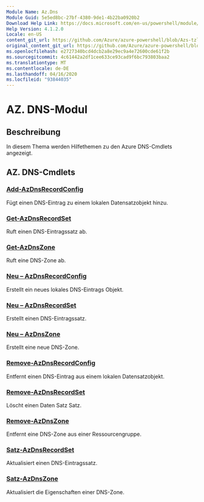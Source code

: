 ```yaml
---
Module Name: Az.Dns
Module Guid: 5e5ed8bc-27bf-4380-9de1-4b22ba0920b2
Download Help Link: https://docs.microsoft.com/en-us/powershell/module/az.dns
Help Version: 4.1.2.0
Locale: en-US
content_git_url: https://github.com/Azure/azure-powershell/blob/Azs-tzl/src/Dns/Dns/help/Az.DNS.md
original_content_git_url: https://github.com/Azure/azure-powershell/blob/Azs-tzl/src/Dns/Dns/help/Az.DNS.md
ms.openlocfilehash: e2727340bcd4dcb2a8e29ec9a4e72600cde61f2b
ms.sourcegitcommit: 4c61442a2df1cee633ce93cad9f6bc793803baa2
ms.translationtype: MT
ms.contentlocale: de-DE
ms.lasthandoff: 04/16/2020
ms.locfileid: "93844035"
---
```

# AZ. DNS-Modul
## Beschreibung
In diesem Thema werden Hilfethemen zu den Azure DNS-Cmdlets angezeigt.

## AZ. DNS-Cmdlets
### [Add-AzDnsRecordConfig](Add-AzDnsRecordConfig.md)
Fügt einen DNS-Eintrag zu einem lokalen Datensatzobjekt hinzu.

### [Get-AzDnsRecordSet](Get-AzDnsRecordSet.md)
Ruft einen DNS-Eintragssatz ab.

### [Get-AzDnsZone](Get-AzDnsZone.md)
Ruft eine DNS-Zone ab.

### [Neu – AzDnsRecordConfig](New-AzDnsRecordConfig.md)
Erstellt ein neues lokales DNS-Eintrags Objekt.

### [Neu – AzDnsRecordSet](New-AzDnsRecordSet.md)
Erstellt einen DNS-Eintragssatz.

### [Neu – AzDnsZone](New-AzDnsZone.md)
Erstellt eine neue DNS-Zone.

### [Remove-AzDnsRecordConfig](Remove-AzDnsRecordConfig.md)
Entfernt einen DNS-Eintrag aus einem lokalen Datensatzobjekt.

### [Remove-AzDnsRecordSet](Remove-AzDnsRecordSet.md)
Löscht einen Daten Satz Satz.

### [Remove-AzDnsZone](Remove-AzDnsZone.md)
Entfernt eine DNS-Zone aus einer Ressourcengruppe.

### [Satz-AzDnsRecordSet](Set-AzDnsRecordSet.md)
Aktualisiert einen DNS-Eintragssatz.

### [Satz-AzDnsZone](Set-AzDnsZone.md)
Aktualisiert die Eigenschaften einer DNS-Zone.

